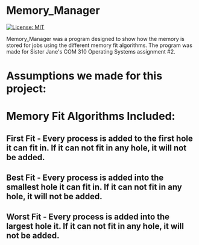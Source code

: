 # Memory_Manager
[![License: MIT](https://img.shields.io/badge/License-MIT-yellow.svg)](https://github.com/TheWolfBadger/Memory_Manager/blob/master/LICENSE)

Memory_Manager was a program designed to show how the memory is stored for jobs using the different memory fit algorithms. The program was made for Sister Jane's COM 310 Operating Systems assignment #2.
# Assumptions we made for this project:


# Memory Fit Algorithms Included:
## First Fit - Every process is added to the first hole it can fit in. If it can not fit in any hole, it will not be added.
## Best Fit - Every process is added into the smallest hole it can fit in. If it can not fit in any hole, it will not be added.
## Worst Fit - Every process is added into the largest hole it. If it can not fit in any hole, it will not be added.
